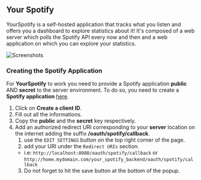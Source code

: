 ## Your Spotify

YourSpotify is a self-hosted application that tracks what you listen and offers you a dashboard to explore statistics about it! It's composed of a web server which polls the Spotify API every now and then and a web application on which you can explore your statistics.

![Screenshots](https://user-images.githubusercontent.com/17204739/154752226-c2215a51-e20e-4ade-ac63-42c5abb25240.png)

### Creating the Spotify Application

For **YourSpotify** to work you need to provide a Spotify application **public** AND **secret** to the server environment.
To do so, you need to create a **Spotify application** [here](https://developer.spotify.com/dashboard/applications).

1. Click on **Create a client ID**.
2. Fill out all the informations.
3. Copy the **public** and the **secret** key respectively.
4. Add an authorized redirect URI corresponding to your **server** location on the internet adding the suffix **/oauth/spotify/callback**.
   1. use the `EDIT SETTINGS` button on the top right corner of the page.
   2. add your URI under the `Redirect URIs` section.
   - i.e: `http://localhost:8080/oauth/spotify/callback` or `http://home.mydomain.com/your_spotify_backend/oauth/spotify/callback`
   3. Do not forget to hit the save button at the bottom of the popup.
